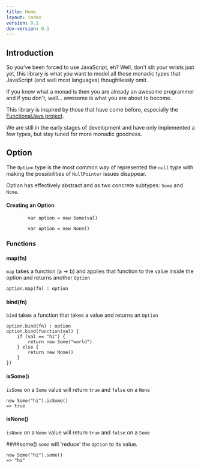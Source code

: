 ```yaml
---
title: Home
layout: index
version: 0.1
dev-version: 0.1
---
```


## Introduction

So you've been forced to use JavaScript, eh? Well, don't slit your wrists just yet, this library is what you want to
model all those monadic types that JavaScript (and well most languages) thoughtlessly omit.

If you know what a monad is then you are already an awesome programmer and if you don't, well... awesome is what you are
about to become.

This library is inspired by those that have come before, especially the [FunctionalJava project][functionalJava].

We are still in the early stages of development and have only implemented a few types, but stay tuned for more monadic
goodness.

## Option

The `Option` type is the most common way of represented the `null` type with making the possibilities of `NullPointer`
issues disappear.

Option has effectively abstract and as two concrete subtypes: `Some` and `None`.

#### Creating an Option
            var option = new Some(val)

            var option = new None()
### Functions
#### map(fn)
`map` takes a function (a -> b) and applies that function to the value inside the option and returns another `Option`

```
option.map(fn) : option
```
						
#### bind(fn)
`bind` takes a function that takes a value and returns an `Option`

```
option.bind(fn) : option
option.bind(function(val) {
	if (val == "hi") {
		return new Some("world")
	} else {
		return new None()
	}
})
```

#### isSome()
`isSome` on a `Some` value will return `true` and `false` on a `None`

```
new Some("hi").isSome()
=> true
```

#### isNone()
`isNone` on a `None` value will return `true` and `false` on a `Some`

####some()
`some` will 'reduce' the `Option` to its value.

```
new Some("hi").some()
=> "hi"
```

            
[functionalJava]: http://functionaljava.org/